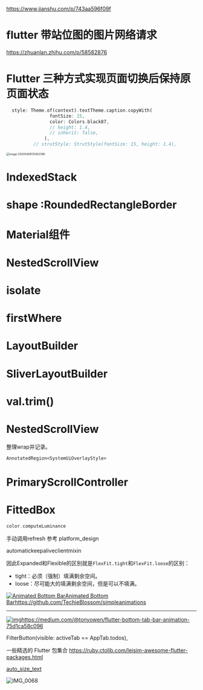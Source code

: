 https://www.jianshu.com/p/743aa596f09f

# flutter 带站位图的图片网络请求

https://zhuanlan.zhihu.com/p/58582876

# Flutter 三种方式实现页面切换后保持原页面状态

```dart
  style: Theme.of(context).textTheme.caption.copyWith(
                fontSize: 15,
                color: Colors.black87,
                // height: 1.4,
                // inherit: false,
              ),
          // strutStyle: StrutStyle(fontSize: 15, height: 1.4),
```

<img src="https://tva1.sinaimg.cn/large/00831rSTgy1gdnfvcw1lyj30u00xido9.jpg" alt="image-20200409131402390" style="zoom:50%;" />

# IndexedStack

# shape :RoundedRectangleBorder 

# Material组件

# NestedScrollView

# isolate

# firstWhere

# LayoutBuilder

# SliverLayoutBuilder

# val.trim()

# NestedScrollView

整理wrap并记录。

```
AnnotatedRegion<SystemUiOverlayStyle>
```

# PrimaryScrollController

# FittedBox

```dart
color.computeLuminance
```

手动调用refresh 参考 platform_design



automatickeepaliveclientmixin



因此Expanded和Flexible的区别就是`FlexFit.tight`和`FlexFit.loose`的区别：

- tight：必须（强制）填满剩余空间。
- loose：尽可能大的填满剩余空间，但是可以不填满。

[![Animated Bottom Bar](https://i.loli.net/2019/08/02/5d440d550716a56920.gif)Animated Bottom Bar](https://i.loli.net/2019/08/02/5d440d550716a56920.gif)https://github.com/TechieBlossom/simpleanimations

------

[![img](https://i.loli.net/2019/08/02/5d4410578239424977.gif)](https://i.loli.net/2019/08/02/5d4410578239424977.gif)https://medium.com/@tonyowen/flutter-bottom-tab-bar-animation-75d1ca58c096



FilterButton(visible: activeTab == AppTab.todos),



一些精选的 Flutter 包集合
https://ruby.ctolib.com/leisim-awesome-flutter-packages.html





[auto_size_text](https://github.com/leisim/auto_size_text)





![IMG_0068](https://i.loli.net/2020/05/22/E6rGiybfj5upClJ.jpg)